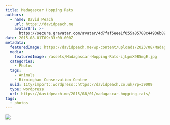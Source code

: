 ```yaml
---
title: Madagascar Hopping Rats
authors:
  - name: David Peach
    url: https://davidpeach.me
    avatarUrl: >-
      https://secure.gravatar.com/avatar/4d7faf5eee1f055a85788c44936b8995eaab6dfb004e7854ec747ccb272e91ee?s=96&d=mm&r=g
date: 2015-08-01T09:33:00.000Z
metadata:
  featuredImage: https://davidpeach.me/wp-content/uploads/2023/08/Madagascar-Hopping-Rats.jpg
  media:
    featuredImage: /assets/Madagascar-Hopping-Rats-ijLpmX9B5mgE.jpg
  categories:
    - Photos
  tags:
    - Animals
    - Birmingham Conservation Centre
  uuid: 11ty/import::wordpress::https://davidpeach.co.uk/?p=39009
  type: wordpress
  url: https://davidpeach.me/2015/08/01/madagascar-hopping-rats/
tags:
  - photos
---
```

[![](/assets/Madagascar-Hopping-Rats-1024x5-m2B3dzyO4aWM.jpg)](/assets/Madagascar-Hopping-Rats-1024x5-m2B3dzyO4aWM.jpg)